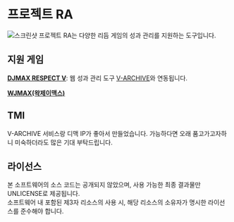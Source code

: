 # 프로젝트 RA
![스크린샷](https://cdn.lunatica.kr/project_ra/update_060.png)
프로젝트 RA는 다양한 리듬 게임의 성과 관리를 지원하는 도구입니다.

## 지원 게임
**[DJMAX RESPECT V](https://store.steampowered.com/app/960170/DJMAX_RESPECT_V/)**: 웹 성과 관리 도구 [V-ARCHIVE](https://v-archive.net)와 연동됩니다.    
    
**[WJMAX(왁제이맥스)](https://waktaverse.games/gameDetail/wjmax/)**

## TMI
V-ARCHIVE 서비스랑 디맥 IP가 좋아서 만들었습니다. 가능하다면 오래 품고가고자하니 미숙하더라도 많은 기대 부탁드립니다.

## 라이선스
본 소프트웨어의 소스 코드는 공개되지 않았으며, 사용 가능한 최종 결과물만 UNLICENSE로 제공됩니다.  
소프트웨어 내 포함된 제3자 리소스의 사용 시, 해당 리소스의 소유자가 명시한 라이선스를 준수해야 합니다.
